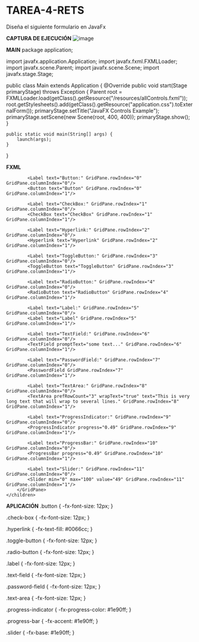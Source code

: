 # TAREA-4-RETS
Diseña el siguiente formulario en JavaFx

  **CAPTURA DE EJECUCIÓN**
  ![image](https://github.com/ToalaSanRi/TAREA-4-RETS/assets/169106800/4dc035d9-c29f-409c-b7d9-7cc18e2ee341)

  **MAIN**
package application;

import javafx.application.Application;
import javafx.fxml.FXMLLoader;
import javafx.scene.Parent;
import javafx.scene.Scene;
import javafx.stage.Stage;

public class Main extends Application {
    @Override
    public void start(Stage primaryStage) throws Exception {
        Parent root = FXMLLoader.load(getClass().getResource("/resources/allControls.fxml"));
        root.getStylesheets().add(getClass().getResource("application.css").toExternalForm());
        primaryStage.setTitle("JavaFX Controls Example");
        primaryStage.setScene(new Scene(root, 400, 400));
        primaryStage.show();
    }

    public static void main(String[] args) {
        launch(args);
    }
}


**FXML**
<?xml version="1.0" encoding="UTF-8"?>

<?import javafx.scene.control.*?>
<?import javafx.scene.layout.*?>

<VBox xmlns:fx="http://javafx.com/fxml" spacing="10" alignment="CENTER">
    <children>
        <GridPane hgap="10" vgap="10">
            <columnConstraints>
                <ColumnConstraints halignment="RIGHT"/>
                <ColumnConstraints halignment="LEFT"/>
            </columnConstraints>

            <Label text="Button:" GridPane.rowIndex="0" GridPane.columnIndex="0"/>
            <Button text="Button" GridPane.rowIndex="0" GridPane.columnIndex="1"/>

            <Label text="CheckBox:" GridPane.rowIndex="1" GridPane.columnIndex="0"/>
            <CheckBox text="CheckBox" GridPane.rowIndex="1" GridPane.columnIndex="1"/>

            <Label text="Hyperlink:" GridPane.rowIndex="2" GridPane.columnIndex="0"/>
            <Hyperlink text="Hyperlink" GridPane.rowIndex="2" GridPane.columnIndex="1"/>

            <Label text="ToggleButton:" GridPane.rowIndex="3" GridPane.columnIndex="0"/>
            <ToggleButton text="ToggleButton" GridPane.rowIndex="3" GridPane.columnIndex="1"/>

            <Label text="RadioButton:" GridPane.rowIndex="4" GridPane.columnIndex="0"/>
            <RadioButton text="RadioButton" GridPane.rowIndex="4" GridPane.columnIndex="1"/>

            <Label text="Label:" GridPane.rowIndex="5" GridPane.columnIndex="0"/>
            <Label text="Label" GridPane.rowIndex="5" GridPane.columnIndex="1"/>

            <Label text="TextField:" GridPane.rowIndex="6" GridPane.columnIndex="0"/>
            <TextField promptText="some text..." GridPane.rowIndex="6" GridPane.columnIndex="1"/>

            <Label text="PasswordField:" GridPane.rowIndex="7" GridPane.columnIndex="0"/>
            <PasswordField GridPane.rowIndex="7" GridPane.columnIndex="1"/>

            <Label text="TextArea:" GridPane.rowIndex="8" GridPane.columnIndex="0"/>
            <TextArea prefRowCount="3" wrapText="true" text="This is very long text that will wrap to several lines." GridPane.rowIndex="8" GridPane.columnIndex="1"/>

            <Label text="ProgressIndicator:" GridPane.rowIndex="9" GridPane.columnIndex="0"/>
            <ProgressIndicator progress="0.49" GridPane.rowIndex="9" GridPane.columnIndex="1"/>

            <Label text="ProgressBar:" GridPane.rowIndex="10" GridPane.columnIndex="0"/>
            <ProgressBar progress="0.49" GridPane.rowIndex="10" GridPane.columnIndex="1"/>

            <Label text="Slider:" GridPane.rowIndex="11" GridPane.columnIndex="0"/>
            <Slider min="0" max="100" value="49" GridPane.rowIndex="11" GridPane.columnIndex="1"/>
        </GridPane>
    </children>
</VBox>

**APLICACIÓN**
.button {
    -fx-font-size: 12px;
}

.check-box {
    -fx-font-size: 12px;
}

.hyperlink {
    -fx-text-fill: #0066cc;
}

.toggle-button {
    -fx-font-size: 12px;
}

.radio-button {
    -fx-font-size: 12px;
}

.label {
    -fx-font-size: 12px;
}

.text-field {
    -fx-font-size: 12px;
}

.password-field {
    -fx-font-size: 12px;
}

.text-area {
    -fx-font-size: 12px;
}

.progress-indicator {
    -fx-progress-color: #1e90ff;
}

.progress-bar {
    -fx-accent: #1e90ff;
}

.slider {
    -fx-base: #1e90ff;
}

